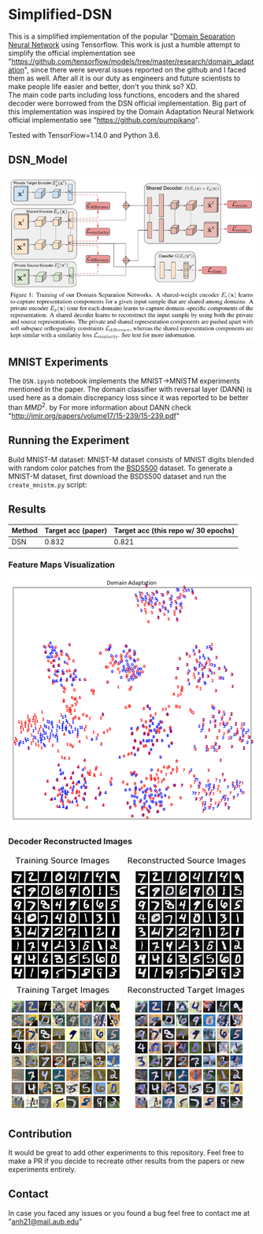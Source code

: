 # Simplified-DSN

This is a simplified implementation of the popular "[Domain Separation Neural Network](https://arxiv.org/abs/1608.06019) using Tensorflow. This work is just a humble attempt to simplify the official implementation see "https://github.com/tensorflow/models/tree/master/research/domain_adaptation", since there were several issues reported on the github and I faced them as well. After all it is our duty as engineers and future scientists to make people life easier and better, don't you think so? XD. 
<br/>
The main code parts including loss functions, encoders and the shared decoder were borrowed from the DSN official implementation. Big part of this implementation was inspired by the Domain Adaptation Neural Network official implementatio see "https://github.com/pumpikano". 

Tested with TensorFlow=1.14.0 and Python 3.6.
## DSN_Model
![Alt text](images/DSN.png?raw=true "DSN Model")


## MNIST Experiments

The `DSN.ipynb` notebook implements the MNIST->MNISTM experiments mentioned in the paper. The domain classifier with reversal layer (DANN) is used here as a domain discrepancy loss since it was reported to be better than $MMD^2$. by For more information about DANN check "http://jmlr.org/papers/volume17/15-239/15-239.pdf"

## Running the Experiment

Build MNIST-M dataset: MNIST-M dataset consists of MNIST digits blended with random color patches from the [BSDS500](http://www.eecs.berkeley.edu/Research/Projects/CS/vision/grouping/resources.html#bsds500) dataset. To generate a MNIST-M dataset, first download the BSDS500 dataset and run the `create_mnistm.py` script:

## Results

| Method | Target acc (paper) | Target acc (this repo w/ 30 epochs) |
| ------ | ------------------ | ----------------------------------- |
| DSN |  0.832 |  0.821 |

### Feature Maps Visualization

![Alt text](images/DNS_MNIST_MNISTM.png?raw=true "Domain_Adaptation")

### Decoder Reconstructed Images
![Alt text](images/source.png?raw=true )
![Alt text](images/reconstracted_source.png?raw=true )
<br/>
![Alt text](images/target.png?raw=true )
![Alt text](images/reconstracted_target.png?raw=true )

## Contribution

It would be great to add other experiments to this repository. Feel free to make a PR if you decide to recreate other results from the papers or new experiments entirely.

## Contact
In case you faced any issues or you found a bug feel free to contact me at "anh21@mail.aub.edu"

